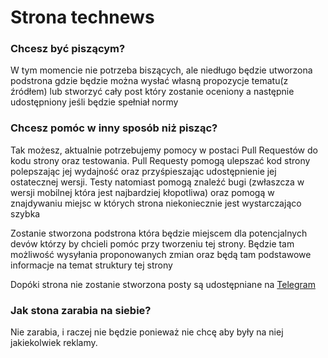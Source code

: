 # Strona technews

### Chcesz być piszącym?
W tym momencie nie potrzeba biszących, ale niedługo będzie utworzona podstrona gdzie będzie można wysłać własną propozycje tematu(z źródłem) lub stworzyć cały post który zostanie oceniony a następnie udostępniony jeśli będzie spełniał normy

### Chcesz pomóc w inny sposób niż pisząc?
Tak możesz, aktualnie potrzebujemy pomocy w postaci Pull Requestów do kodu strony oraz testowania.
Pull Requesty pomogą ulepszać kod strony polepszając jej wydajność oraz przyśpieszając udostępnienie jej ostatecznej wersji.
Testy natomiast pomogą znaleźć bugi (zwłaszcza w wersji mobilnej która jest najbardziej kłopotliwa) oraz pomogą w znajdywaniu miejsc w których strona niekoniecznie jest wystarczająco szybka

Zostanie stworzona podstrona która będzie miejscem dla potencjalnych devów którzy by chcieli pomóc przy tworzeniu tej strony.
Będzie tam możliwość wysyłania proponowanych zmian oraz będą tam podstawowe informacje na temat struktury tej strony

Dopóki strona nie zostanie stworzona posty są udostępniane na [Telegram](https://t.me/+4W-hdQB4TKtlZTA0)

### Jak stona zarabia na siebie?
Nie zarabia, i raczej nie będzie ponieważ nie chcę aby były na niej jakiekolwiek reklamy.